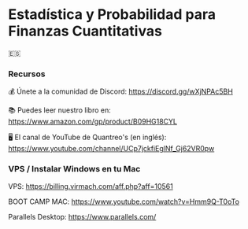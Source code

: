 # Estadística y Probabilidad para Finanzas Cuantitativas

🇪🇸

### Recursos

💰 Únete a la comunidad de Discord: https://discord.gg/wXjNPAc5BH

📚 Puedes leer nuestro libro en: https://www.amazon.com/gp/product/B09HG18CYL 

🖥️ El canal de YouTube de Quantreo's (en inglés): https://www.youtube.com/channel/UCp7jckfiEglNf_Gj62VR0pw



### VPS / Instalar Windows en tu Mac

VPS: https://billing.virmach.com/aff.php?aff=10561

BOOT CAMP MAC: https://www.youtube.com/watch?v=Hmm9Q-T0oTo

Parallels Desktop: https://www.parallels.com/
